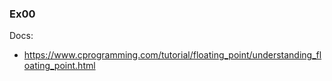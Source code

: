 ### Ex00

Docs:
- https://www.cprogramming.com/tutorial/floating_point/understanding_floating_point.html